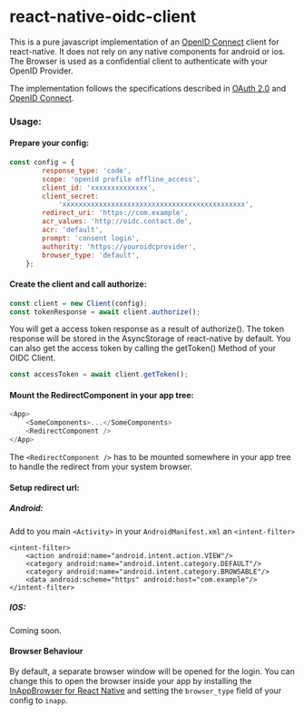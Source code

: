 # react-native-oidc-client

This is a pure javascript implementation of an [OpenID Connect](http://openid.net/specs/openid-connect-core-1_0.html)
client for react-native. It does not rely on any native components for android or ios. The Browser is used as a 
confidential client to authenticate with your OpenID Provider.

The implementation follows the specifications described in [OAuth 2.0](https://tools.ietf.org/html/rfc6749) and 
[OpenID Connect](http://openid.net/specs/openid-connect-core-1_0.html).

### Usage:
#### Prepare your config:
```js
const config = {
        response_type: 'code',
        scope: 'openid profile offline_access',
        client_id: 'xxxxxxxxxxxxxx',
        client_secret:
            'xxxxxxxxxxxxxxxxxxxxxxxxxxxxxxxxxxxxxxxxxxxxx',
        redirect_uri: 'https://com.example',
        acr_values: 'http://oidc.contact.de',
        acr: 'default',
        prompt: 'consent login',
        authority: 'https://youroidcprovider',
        browser_type: 'default',
    };
```

#### Create the client and call authorize:
```js
const client = new Client(config);
const tokenResponse = await client.authorize();
```

You will get a access token response as a result of authorize().
The token response will be stored in the AsyncStorage of react-native by default.
You can also get the access token by calling the getToken() Method of your OIDC Client.

```js
const accessToken = await client.getToken();
```

#### Mount the RedirectComponent in your app tree:
```js
<App>
    <SomeComponents>...</SomeComponents>
    <RedirectComponent />
</App>
```
The ``<RedirectComponent />`` has to be mounted somewhere in your app tree to handle the redirect from your
system browser.

#### Setup redirect url:
##### Android: 

Add to you main ``<Activity>`` in your ``AndroidManifest.xml`` an ``<intent-filter>``
```
<intent-filter>
    <action android:name="android.intent.action.VIEW"/>
    <category android:name="android.intent.category.DEFAULT"/>
    <category android:name="android.intent.category.BROWSABLE"/>
    <data android:scheme="https" android:host="com.example"/>
</intent-filter>
```

##### IOS:
Coming soon.

#### Browser Behaviour
By default, a separate browser window will be opened for the login. You can change this to open the browser inside your app by installing the [InAppBrowser for React Native](https://www.npmjs.com/package/react-native-inappbrowser-reborn) and setting the `browser_type` field of your config to `inapp`.  

